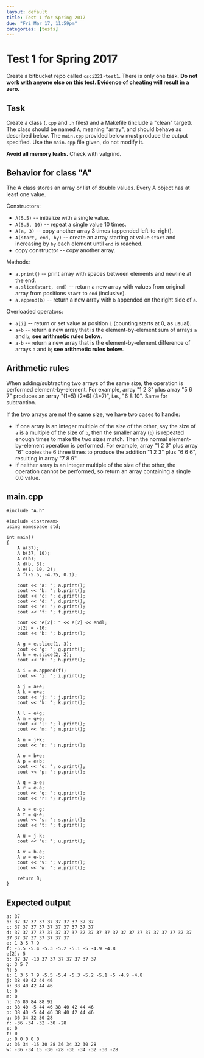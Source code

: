 ```yaml
---
layout: default
title: Test 1 for Spring 2017
due: "Fri Mar 17, 11:59pm"
categories: [tests]
---
```


# Test 1 for Spring 2017

Create a bitbucket repo called `csci221-test1`. There is only one task. **Do not work with anyone else on this test. Evidence of cheating will result in a zero.**

## Task

Create a class (`.cpp` and `.h` files) and a Makefile (include a "clean" target). The class should be named `A`, meaning "array", and should behave as described below. The `main.cpp` provided below must produce the output specified. Use the `main.cpp` file given, do not modify it.

**Avoid all memory leaks.** Check with valgrind.

## Behavior for class "A"

The A class stores an array or list of double values. Every A object has at least one value.

Constructors:

- `A(5.5)` -- initialize with a single value.
- `A(5.5, 10)` -- repeat a single value 10 times.
- `A(a, 3)` -- copy another array 3 times (appended left-to-right).
- `A(start, end, by)` -- create an array starting at value `start` and increasing by `by` each element until `end` is reached.
- copy constructor -- copy another array.

Methods:

- `a.print()` -- print array with spaces between elements and newline at the end.
- `a.slice(start, end)` -- return a new array with values from original array from positions `start` to `end` (inclusive).
- `a.append(b)` -- return a new array with `b` appended on the right side of `a`.

Overloaded operators:

- `a[i]` -- return or set value at position `i` (counting starts at 0, as usual).
- `a+b` -- return a new array that is the element-by-element sum of arrays `a` and `b`; **see arithmetic rules below**.
- `a-b` -- return a new array that is the element-by-element difference of arrays `a` and `b`; **see arithmetic rules below**.

## Arithmetic rules

When adding/subtracting two arrays of the same size, the operation is performed element-by-element. For example, array "1 2 3" plus array "5 6 7" produces an array "(1+5) (2+6) (3+7)", i.e., "6 8 10". Same for subtraction.

If the two arrays are not the same size, we have two cases to handle:

- If one array is an integer multiple of the size of the other, say the size of `a` is a multiple of the size of `b`, then the smaller array (`b`) is repeated enough times to make the two sizes match. Then the normal element-by-element operation is performed. For example, array "1 2 3" plus array "6" copies the 6 three times to produce the addition "1 2 3" plus "6 6 6", resulting in array "7 8 9".
- If neither array is an integer multiple of the size of the other, the operation cannot be performed, so return an array containing a single 0.0 value.

## main.cpp

```
#include "A.h"

#include <iostream>
using namespace std;

int main()
{
    A a(37);
    A b(37, 10);
    A c(b);
    A d(b, 3);
    A e(1, 10, 2);
    A f(-5.5, -4.75, 0.1);

    cout << "a: "; a.print();
    cout << "b: "; b.print();
    cout << "c: "; c.print();
    cout << "d: "; d.print();
    cout << "e: "; e.print();
    cout << "f: "; f.print();

    cout << "e[2]: " << e[2] << endl;
    b[2] = -10;
    cout << "b: "; b.print();

    A g = e.slice(1, 3);
    cout << "g: "; g.print();
    A h = e.slice(2, 2);
    cout << "h: "; h.print();

    A i = e.append(f);
    cout << "i: "; i.print();

    A j = a+e;
    A k = e+a;
    cout << "j: "; j.print();
    cout << "k: "; k.print();

    A l = e+g;
    A m = g+e;
    cout << "l: "; l.print();
    cout << "m: "; m.print();

    A n = j+k;
    cout << "n: "; n.print();

    A o = b+e;
    A p = e+b;
    cout << "o: "; o.print();
    cout << "p: "; p.print();

    A q = a-e;
    A r = e-a;
    cout << "q: "; q.print();
    cout << "r: "; r.print();

    A s = e-g;
    A t = g-e;
    cout << "s: "; s.print();
    cout << "t: "; t.print();

    A u = j-k;
    cout << "u: "; u.print();

    A v = b-e;
    A w = e-b;
    cout << "v: "; v.print();
    cout << "w: "; w.print();

    return 0;
}
```

## Expected output

```
a: 37
b: 37 37 37 37 37 37 37 37 37 37
c: 37 37 37 37 37 37 37 37 37 37
d: 37 37 37 37 37 37 37 37 37 37 37 37 37 37 37 37 37 37 37 37 37 37 37 37 37 37 37 37 37 37
e: 1 3 5 7 9
f: -5.5 -5.4 -5.3 -5.2 -5.1 -5 -4.9 -4.8
e[2]: 5
b: 37 37 -10 37 37 37 37 37 37 37
g: 3 5 7
h: 5
i: 1 3 5 7 9 -5.5 -5.4 -5.3 -5.2 -5.1 -5 -4.9 -4.8
j: 38 40 42 44 46
k: 38 40 42 44 46
l: 0
m: 0
n: 76 80 84 88 92
o: 38 40 -5 44 46 38 40 42 44 46
p: 38 40 -5 44 46 38 40 42 44 46
q: 36 34 32 30 28
r: -36 -34 -32 -30 -28
s: 0
t: 0
u: 0 0 0 0 0
v: 36 34 -15 30 28 36 34 32 30 28
w: -36 -34 15 -30 -28 -36 -34 -32 -30 -28
```
